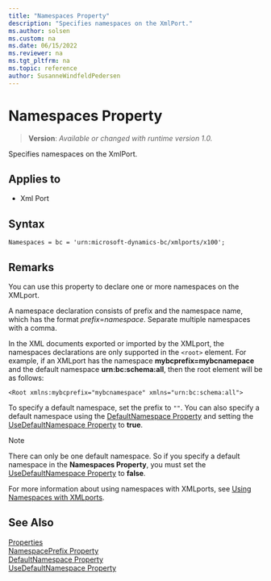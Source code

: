 ```yaml
---
title: "Namespaces Property"
description: "Specifies namespaces on the XmlPort."
ms.author: solsen
ms.custom: na
ms.date: 06/15/2022
ms.reviewer: na
ms.tgt_pltfrm: na
ms.topic: reference
author: SusanneWindfeldPedersen
---
```

[//]: # (START>DO_NOT_EDIT)
[//]: # (IMPORTANT:Do not edit any of the content between here and the END>DO_NOT_EDIT.)
[//]: # (Any modifications should be made in the .xml files in the ModernDev repo.)
# Namespaces Property
> **Version**: _Available or changed with runtime version 1.0._

Specifies namespaces on the XmlPort.

## Applies to
-   Xml Port

[//]: # (IMPORTANT: END>DO_NOT_EDIT)


## Syntax

```AL
Namespaces = bc = 'urn:microsoft-dynamics-bc/xmlports/x100';
```

## Remarks

You can use this property to declare one or more namespaces on the XMLport.  
  
A namespace declaration consists of prefix and the namespace name, which has the format *prefix*=*namespace*. Separate multiple namespaces with a comma.  
  
In the XML documents exported or imported by the XMLport, the namespaces declarations are only supported in the `<root>` element. For example, if an XMLport has the namespace **mybcprefix=mybcnamepace** and the default namespace **urn:bc:schema:all**, then the root element will be as follows:  
  
`<Root xmlns:mybcprefix="mybcnamespace" xmlns="urn:bc:schema:all">`  
  
To specify a default namespace, set the prefix to `""`. You can also specify a default namespace using the [DefaultNamespace Property](devenv-defaultnamespace-property.md) and setting the [UseDefaultNamespace Property](devenv-usedefaultnamespace-property.md) to **true**. 

> [!NOTE]
> There can only be one default namespace. So if you specify a default namespace in the **Namespaces Property**, you must set the [UseDefaultNamespace Property](devenv-usedefaultnamespace-property.md) to **false**.  

For more information about using namespaces with XMLports, see  [Using Namespaces with XMLports](../devenv-using-namespaces-with-xmlports.md).  

## See Also

[Properties](devenv-properties.md)  
[NamespacePrefix Property](devenv-namespaceprefix-property.md)  
[DefaultNamespace Property](devenv-defaultnamespace-property.md)  
[UseDefaultNamespace Property](devenv-usedefaultnamespace-property.md)  